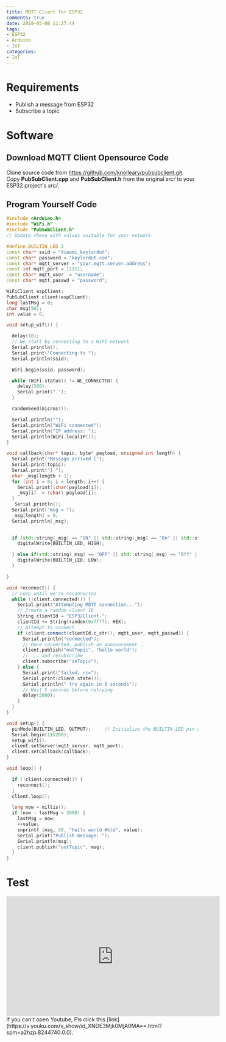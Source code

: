 ```yaml
---
title: MQTT Client for ESP32
comments: true
date: 2019-05-08 11:27:44
tags:
- ESP32
- Arduino
- IoT
categories:
- IoT
---
```


# Requirements
- Publish a message from ESP32
- Subscribe a topic

# Software
## Download MQTT Client Opensource Code
Clone source code from https://github.com/knolleary/pubsubclient.git.
Copy **PubSubClient.cpp** and **PubSubClient.h** from the original *src/* to your ESP32 project's *src/*.

## Program Yourself Code
```C++
#include <Arduino.h>
#include "WiFi.h"
#include "PubSubClient.h"
// Update these with values suitable for your network.

#define BUILTIN_LED 2
const char* ssid = "Xiaomi_kaylordut";
const char* password = "kaylordut.com";
const char* mqtt_server = "your.mqtt.server.address";
const int mqtt_port = 11111;
const char* mqtt_user  = "username";
const char* mqtt_passwd = "password";

WiFiClient espClient;
PubSubClient client(espClient);
long lastMsg = 0;
char msg[50];
int value = 0;

void setup_wifi() {

  delay(10);
  // We start by connecting to a WiFi network
  Serial.println();
  Serial.print("Connecting to ");
  Serial.println(ssid);

  WiFi.begin(ssid, password);

  while (WiFi.status() != WL_CONNECTED) {
    delay(500);
    Serial.print(".");
  }

  randomSeed(micros());

  Serial.println("");
  Serial.println("WiFi connected");
  Serial.println("IP address: ");
  Serial.println(WiFi.localIP());
}

void callback(char* topic, byte* payload, unsigned int length) {
  Serial.print("Message arrived [");
  Serial.print(topic);
  Serial.print("] ");
  char _msg[length + 1]; 
  for (int i = 0; i < length; i++) {
    Serial.print((char)payload[i]);
    _msg[i]  = (char) payload[i];
  }
   Serial.println();
  Serial.print("msg = ");
  _msg[length] = 0;
  Serial.println(_msg);

  
  if (std::string(_msg) == "ON" || std::string(_msg) == "On" || std::string(_msg) == "on" ) {
    digitalWrite(BUILTIN_LED, HIGH);   

  } else if(std::string(_msg) == "OFF" || std::string(_msg) == "Off" || std::string(_msg) == "off" ){
    digitalWrite(BUILTIN_LED, LOW);  
  }

}

void reconnect() {
  // Loop until we're reconnected
  while (!client.connected()) {
    Serial.print("Attempting MQTT connection...");
    // Create a random client ID
    String clientId = "ESP32Client-";
    clientId += String(random(0xffff), HEX);
    // Attempt to connect
    if (client.connect(clientId.c_str(), mqtt_user, mqtt_passwd)) {
      Serial.println("connected");
      // Once connected, publish an announcement...
      client.publish("outTopic", "hello world");
      // ... and resubscribe
      client.subscribe("inTopic");
    } else {
      Serial.print("failed, rc=");
      Serial.print(client.state());
      Serial.println(" try again in 5 seconds");
      // Wait 5 seconds before retrying
      delay(5000);
    }
  }
}

void setup() {
  pinMode(BUILTIN_LED, OUTPUT);     // Initialize the BUILTIN_LED pin as an output
  Serial.begin(115200);
  setup_wifi();
  client.setServer(mqtt_server, mqtt_port);
  client.setCallback(callback);
}

void loop() {

  if (!client.connected()) {
    reconnect();
  }
  client.loop();

  long now = millis();
  if (now - lastMsg > 2000) {
    lastMsg = now;
    ++value;
    snprintf (msg, 50, "hello world #%ld", value);
    Serial.print("Publish message: ");
    Serial.println(msg);
    client.publish("outTopic", msg);
  }
}
```
# Test
<iframe width="560" height="315" src="https://www.youtube.com/embed/S5HGvmX7W30" frameborder="0" allow="accelerometer; autoplay; encrypted-media; gyroscope; picture-in-picture" allowfullscreen></iframe>
If you can't open Youtube, Pls click this [link](https://v.youku.com/v_show/id_XNDE3Mjk0MjA0MA==.html?spm=a2hzp.8244740.0.0).